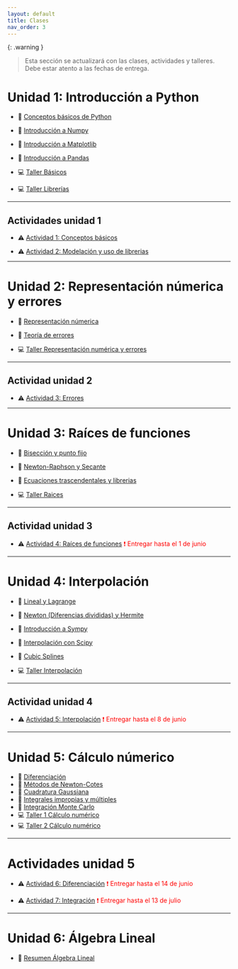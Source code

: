 ```yaml
---
layout: default
title: Clases
nav_order: 3
---
```


{: .warning }
> Esta sección se actualizará con las clases, actividades y talleres. Debe estar atento a las fechas de entrega.

# Unidad 1: Introducción a Python

* 📓 [Conceptos básicos de Python](https://nbviewer.org/github/jmmarinr/ComputationalMethods/blob/master/Basics/B%C3%A1sicos.ipynb) 

* 📓 [Introducción a Numpy](https://nbviewer.org/github/jmmarinr/ComputationalMethods/blob/master/Librerias/Introduccion_a_NumPy.ipynb)

* 📓 [Introducción a Matplotlib](https://nbviewer.org/github/jmmarinr/ComputationalMethods/blob/master/Librerias/Introudccion_Matplotlib.ipynb)

* 📓 [Introducción a Pandas](https://nbviewer.org/github/jmmarinr/ComputationalMethods/blob/master/Librerias/Introduccion_a_Pandas.ipynb)

* 💻 [Taller Básicos](https://nbviewer.org/github/jmmarinr/ComputationalMethods/blob/master/Basics/Taller_basicos.ipynb)

* 💻 [Taller Librerías](https://nbviewer.org/github/jmmarinr/ComputationalMethods/blob/master/Librerias/Taller_librerias.ipynb)

---
## Actividades unidad 1

* ⚠️ [Actividad 1: Conceptos básicos](https://nbviewer.org/github/jmmarinr/ComputationalMethods/blob/master/Basics/Actividad_PythonB%C3%A1sico.ipynb)

* ⚠️ [Actividad 2: Modelación y uso de librerias](https://nbviewer.org/github/jmmarinr/ComputationalMethods/blob/master/Librerias/Actividad02_Librerias.ipynb)


---

# Unidad 2: Representación númerica y errores

* 📓 [Representación númerica](https://nbviewer.org/github/jmmarinr/ComputationalMethods/blob/master/Numeros_Errores/Representaci%C3%B3n_n%C3%BAmerica.ipynb)

* 📓 [Teoría de errores](https://nbviewer.org/github/jmmarinr/ComputationalMethods/blob/master/Numeros_Errores/Teoria_de_errores.ipynb)

* 💻 [Taller Representación numérica y errores](https://nbviewer.org/github/jmmarinr/ComputationalMethods/blob/master/Numeros_Errores/Taller_rep_numerica_errores.ipynb)

---
## Actividad unidad 2

* ⚠️ [Actividad 3: Errores](https://nbviewer.org/github/jmmarinr/ComputationalMethods/blob/master/Numeros_Errores/Actividad03_Convergencia_Truncamiento.ipynb)

---

# Unidad 3: Raíces de funciones

* 📓 [Bisección y punto fijo](https://nbviewer.org/github/jmmarinr/ComputationalMethods/blob/master/Raices/Raices_Biseccion_PuntoFijo.ipynb)

* 📓 [Newton-Raphson y Secante](https://nbviewer.org/github/jmmarinr/ComputationalMethods/blob/master/Raices/Newton_Raphson_Secante.ipynb)

* 📓 [Ecuaciones trascendentales y librerias](https://nbviewer.org/github/jmmarinr/ComputationalMethods/blob/master/Raices/Trascendentales_Librerias.ipynb)

* 💻 [Taller Raices](https://nbviewer.org/github/jmmarinr/ComputationalMethods/blob/master/Raices/Taller_raices.ipynb)

---

## Actividad unidad 3
* ⚠️ [Actividad 4: Raíces de funciones](https://nbviewer.org/github/jmmarinr/ComputationalMethods/blob/master/Raices/Actividad04_Raices.ipynb) <span style="color: red;">
❗ Entregar hasta el 1 de junio
</span>

---

# Unidad 4: Interpolación

* 📓 [Lineal y Lagrange](https://nbviewer.org/github/jmmarinr/ComputationalMethods/blob/master/Interpolacion/Lineal_Lagrange.ipynb)

* 📓 [Newton (Diferencias divididas) y Hermite](https://github.com/jmmarinr/ComputationalMethods/blob/master/Interpolacion/Newton_Hermite.ipynb)

* 📓 [Introducción a Sympy](https://nbviewer.org/github/jmmarinr/ComputationalMethods/blob/master/Librerias/Introduccion_Sympy.ipynb)

* 📓 [Interpolación con Scipy](https://github.com/jmmarinr/ComputationalMethods/blob/master/Interpolacion/Interpolacion_SciPy.ipynb)

* 📓 [Cubic Splines](https://github.com/jmmarinr/ComputationalMethods/blob/master/Interpolacion/Interpolacion_CubicSplines.ipynb)

* 💻 [Taller Interpolación](https://nbviewer.org/github/jmmarinr/ComputationalMethods/blob/master/Interpolacion/Taller_interpolaci%C3%B3n.ipynb)

---

## Actividad unidad 4
* ⚠️ [Actividad 5: Interpolación](https://github.com/jmmarinr/ComputationalMethods/blob/master/Interpolacion/Actividad05_Interpolacion.ipynb) <span style="color: red;">
❗ Entregar hasta el 8 de junio
</span>

---

# Unidad 5: Cálculo númerico

* 📓 [Diferenciación](https://github.com/jmmarinr/ComputationalMethods/blob/master/Calculo/Diferenciacion_Numerica.ipynb)
* 📓 [Métodos de Newton-Cotes](https://github.com/jmmarinr/ComputationalMethods/blob/master/Calculo/Integracion_Newton_Cotes.ipynb)
* 📓 [Cuadratura Gaussiana](https://github.com/jmmarinr/ComputationalMethods/blob/master/Calculo/Integraci%C3%B3n_CuadraturaGaussiana.ipynb)
* 📓 [Integrales impropias y múltiples](https://github.com/jmmarinr/ComputationalMethods/blob/master/Calculo/Impropias_Multiples.ipynb)
* 📓 [Integración Monte Carlo](https://github.com/jmmarinr/ComputationalMethods/blob/master/Calculo/Aleatorios_MonteCarlo.ipynb)
* 💻 [Taller 1 Cálculo numérico](https://nbviewer.org/github/jmmarinr/ComputationalMethods/blob/master/Calculo/Taller_c%C3%A1lculo.ipynb)
* 💻 [Taller 2 Cálculo numérico](https://nbviewer.org/github/jmmarinr/ComputationalMethods/blob/master/Calculo/Taller_2_c%C3%A1lculo.ipynb)

---

# Actividades unidad 5

* ⚠️ [Actividad 6: Diferenciación](https://github.com/jmmarinr/ComputationalMethods/blob/master/Calculo/Actividad_06_Diferenciacio%CC%81n.ipynb) <span style="color: red;">
❗ Entregar hasta el 14 de junio
</span>

* ⚠️ [Actividad 7: Integración](https://github.com/jmmarinr/ComputationalMethods/blob/master/Calculo/Actividad_07_Integraci%C3%B3n.ipynb) <span style="color: red;">
❗ Entregar hasta el 13 de julio
</span>

---

# Unidad 6: Álgebra Lineal

* 📓 [Resumen Álgebra Lineal](https://github.com/jmmarinr/ComputationalMethods/blob/master/Algebra_Lineal/Resumen_Algebra_Lineal.ipynb)

